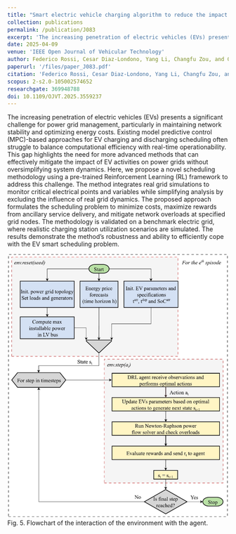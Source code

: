 ```yaml
---
title: "Smart electric vehicle charging algorithm to reduce the impact on power grids: A reinforcement learning based methodology"
collection: publications
permalink: /publication/J083
excerpt: 'The increasing penetration of electric vehicles (EVs) presents a significant challenge for power grid management, particularly in maintaining network stability and optimizing energy costs. Existing model predictive control (MPC)-based approaches for EV charging and discharging scheduling often struggle to balance computational efficiency with real-time operationability. This gap highlights the need for more advanced methods that can effectively mitigate the impact of EV activities on power grids without oversimplifying system dynamics. Here, we propose a novel scheduling methodology using a pre-trained Reinforcement Learning (RL) framework to address this challenge. The method integrates real grid simulations to monitor critical electrical points and variables while simplifying analysis by excluding the influence of real grid dynamics. The proposed approach formulates the scheduling problem to minimize costs, maximize rewards from ancillary service delivery, and mitigate network overloads at specified grid nodes. The methodology is validated on a benchmark electric grid, where realistic charging station utilization scenarios are simulated. The results demonstrate the method’s robustness and ability to efficiently cope with the EV smart scheduling problem.'
date: 2025-04-09
venue: 'IEEE Open Journal of Vehicular Technology'
author: Federico Rossi, Cesar Diaz-Londono, Yang Li, Changfu Zou, and Giambattista Gruosso
paperurl: '/files/paper_J083.pdf'
citation: 'Federico Rossi, Cesar Diaz-Londono, Yang Li, Changfu Zou, and Giambattista Gruosso, &quot;Smart electric vehicle charging algorithm to reduce the impact on power grids: A reinforcement learning based methodology,&quot; <i>IEEE Open Journal of Vehicular Technology</i>, vol. 6, pp. 1072-1084, Apr. 2025, doi: 10.1109/OJVT.2025.3559237.'
scopus: 2-s2.0-105002574652
researchgate: 369948788
doi: 10.1109/OJVT.2025.3559237
---
```


The increasing penetration of electric vehicles (EVs) presents a significant challenge for power grid management, particularly in maintaining network stability and optimizing energy costs. Existing model predictive control (MPC)-based approaches for EV charging and discharging scheduling often struggle to balance computational efficiency with real-time operationability. This gap highlights the need for more advanced methods that can effectively mitigate the impact of EV activities on power grids without oversimplifying system dynamics. Here, we propose a novel scheduling methodology using a pre-trained Reinforcement Learning (RL) framework to address this challenge. The method integrates real grid simulations to monitor critical electrical points and variables while simplifying analysis by excluding the influence of real grid dynamics. The proposed approach formulates the scheduling problem to minimize costs, maximize rewards from ancillary service delivery, and mitigate network overloads at specified grid nodes. The methodology is validated on a benchmark electric grid, where realistic charging station utilization scenarios are simulated. The results demonstrate the method’s robustness and ability to efficiently cope with the EV smart scheduling problem.

![Fig. 5](/images/pub/J083_fig5.png)
Fig. 5. Flowchart of the interaction of the environment with the agent.